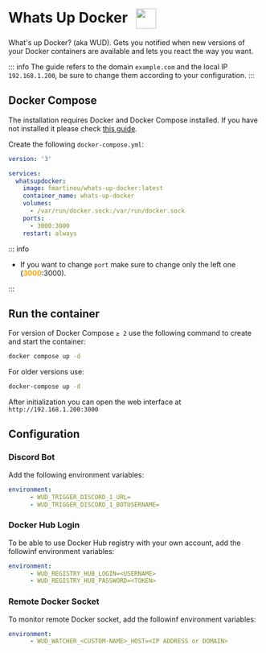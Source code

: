 # Whats Up Docker <img src="/whats-up-docker-icon.png" width="40" height="40" style="display:inline-block; vertical-align: middle; margin-left:10px;">


What's up Docker? (aka WUD). Gets you notified when new versions of your Docker containers are available and lets you react the way you want.

::: info
The guide refers to the domain <code>example.com</code> and the local IP <code>192.168.1.200</code>, be sure to change them according to your configuration.
:::

## Docker Compose
The installation requires Docker and Docker Compose installed. If you have not installed it please check [this guide](../docker.md).

Create the following <code>docker-compose.yml</code>:
```yml
version: '3'

services:
  whatsupdocker:
    image: fmartinou/whats-up-docker:latest
    container_name: whats-up-docker
    volumes:
      - /var/run/docker.sock:/var/run/docker.sock
    ports:
      - 3000:3000
    restart: always
```

::: info
* If you want to change <code>port</code> make sure to change only the left one (<span style="color:orange"><strong>3000</strong></span>:3000).

:::

## Run the container
For version of Docker Compose <code>≥ 2</code> use the following command to create and start the container:
```bash
docker compose up -d
```
For older versions use:
```bash
docker-compose up -d
```

After initialization you can open the web interface at <code>ht<span>tp://</span>192.168.1.200:3000</code>

## Configuration

### Discord Bot
Add the following environment variables:
```yml
environment:
      - WUD_TRIGGER_DISCORD_1_URL=
      - WUD_TRIGGER_DISCORD_1_BOTUSERNAME=
```

### Docker Hub Login
To be able to use Docker Hub registry with your own account, add the followinf environment variables:
```yml
environment:
      - WUD_REGISTRY_HUB_LOGIN=<USERNAME>
      - WUD_REGISTRY_HUB_PASSWORD=<TOKEN>
```

### Remote Docker Socket
To monitor remote Docker socket, add the followinf environment variables:
```yml
environment:
      - WUD_WATCHER_<CUSTOM-NAME>_HOST=<IP ADDRESS or DOMAIN>
```